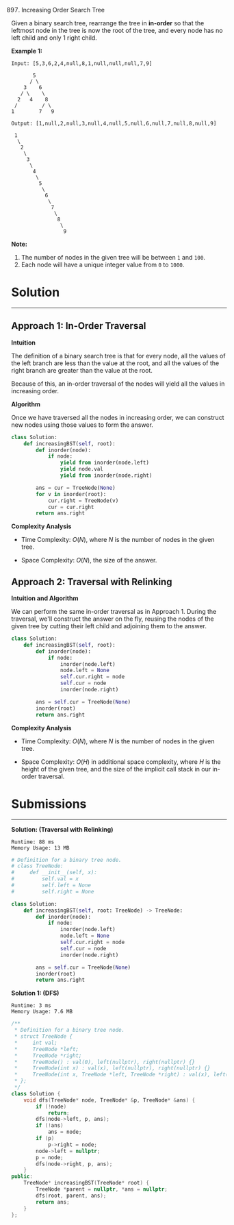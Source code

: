 897. Increasing Order Search Tree

Given a binary search tree, rearrange the tree in **in-order** so that the leftmost node in the tree is now the root of the tree, and every node has no left child and only 1 right child.

**Example 1:**
```
Input: [5,3,6,2,4,null,8,1,null,null,null,7,9]

       5
      / \
    3    6
   / \    \
  2   4    8
 /        / \ 
1        7   9

Output: [1,null,2,null,3,null,4,null,5,null,6,null,7,null,8,null,9]

 1
  \
   2
    \
     3
      \
       4
        \
         5
          \
           6
            \
             7
              \
               8
                \
                 9  
```

**Note:**

1. The number of nodes in the given tree will be between `1` and `100`.
1. Each node will have a unique integer value from `0` to `1000`.

# Solution
---
## Approach 1: In-Order Traversal
**Intuition**

The definition of a binary search tree is that for every node, all the values of the left branch are less than the value at the root, and all the values of the right branch are greater than the value at the root.

Because of this, an in-order traversal of the nodes will yield all the values in increasing order.

**Algorithm**

Once we have traversed all the nodes in increasing order, we can construct new nodes using those values to form the answer.

```python
class Solution:
    def increasingBST(self, root):
        def inorder(node):
            if node:
                yield from inorder(node.left)
                yield node.val
                yield from inorder(node.right)

        ans = cur = TreeNode(None)
        for v in inorder(root):
            cur.right = TreeNode(v)
            cur = cur.right
        return ans.right
```

**Complexity Analysis**

* Time Complexity: $O(N)$, where $N$ is the number of nodes in the given tree.

* Space Complexity: $O(N)$, the size of the answer.

## Approach 2: Traversal with Relinking
**Intuition and Algorithm**

We can perform the same in-order traversal as in Approach 1. During the traversal, we'll construct the answer on the fly, reusing the nodes of the given tree by cutting their left child and adjoining them to the answer.

```python
class Solution:
    def increasingBST(self, root):
        def inorder(node):
            if node:
                inorder(node.left)
                node.left = None
                self.cur.right = node
                self.cur = node
                inorder(node.right)

        ans = self.cur = TreeNode(None)
        inorder(root)
        return ans.right
```

**Complexity Analysis**

* Time Complexity: $O(N)$, where $N$ is the number of nodes in the given tree.

* Space Complexity: $O(H)$ in additional space complexity, where $H$ is the height of the given tree, and the size of the implicit call stack in our in-order traversal.

# Submissions
---
**Solution: (Traversal with Relinking)**
```
Runtime: 88 ms
Memory Usage: 13 MB
```
```python
# Definition for a binary tree node.
# class TreeNode:
#     def __init__(self, x):
#         self.val = x
#         self.left = None
#         self.right = None

class Solution:
    def increasingBST(self, root: TreeNode) -> TreeNode:
        def inorder(node):
            if node:
                inorder(node.left)
                node.left = None
                self.cur.right = node
                self.cur = node
                inorder(node.right)

        ans = self.cur = TreeNode(None)
        inorder(root)
        return ans.right
```

**Solution 1: (DFS)**
```
Runtime: 3 ms
Memory Usage: 7.6 MB
```
```c++
/**
 * Definition for a binary tree node.
 * struct TreeNode {
 *     int val;
 *     TreeNode *left;
 *     TreeNode *right;
 *     TreeNode() : val(0), left(nullptr), right(nullptr) {}
 *     TreeNode(int x) : val(x), left(nullptr), right(nullptr) {}
 *     TreeNode(int x, TreeNode *left, TreeNode *right) : val(x), left(left), right(right) {}
 * };
 */
class Solution {
    void dfs(TreeNode* node, TreeNode* &p, TreeNode* &ans) {
        if (!node)
            return;
        dfs(node->left, p, ans);
        if (!ans)
            ans = node;
        if (p)
            p->right = node;
        node->left = nullptr;
        p = node;
        dfs(node->right, p, ans);
    }
public:
    TreeNode* increasingBST(TreeNode* root) {
        TreeNode *parent = nullptr, *ans = nullptr;
        dfs(root, parent, ans);
        return ans;
    }
};
```
